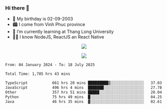 ### Hi there 👋
- 🎂 My birthday is 02-09-2003
- 🏙️ I come from Vinh Phuc province
- 🌱 I’m currently learning at Thang Long University
- 🧑‍💻 I know NodeJS, ReactJS an React Native
<p align="center"><img src="https://github-readme-stats.vercel.app/api?username=tmquang0209&show_icons=true&theme=gradient"></p>
<p align="center"><img src="https://github-readme-stats.vercel.app/api/top-langs/?username=tmquang0209&hide=scss,css&langs_count=10"></p>
<!--START_SECTION:waka-->

```txt
From: 04 January 2024 - To: 18 July 2025

Total Time: 1,785 hrs 43 mins

TypeScript           661 hrs 20 mins █████████▒░░░░░░░░░░░░░░░   37.03 %
JavaScript           496 hrs 4 mins  ███████░░░░░░░░░░░░░░░░░░   27.78 %
Other                357 hrs 51 mins █████░░░░░░░░░░░░░░░░░░░░   20.04 %
Python               75 hrs 49 mins  █░░░░░░░░░░░░░░░░░░░░░░░░   04.25 %
Java                 46 hrs 35 mins  ▓░░░░░░░░░░░░░░░░░░░░░░░░   02.61 %
```

<!--END_SECTION:waka-->
